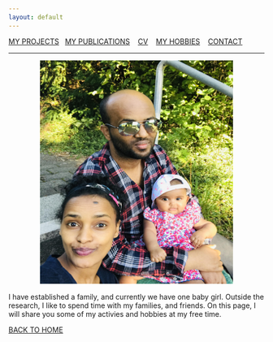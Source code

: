 ```yaml
---
layout: default
---
```

[MY PROJECTS](../Projects/2020-07-22-Projects.html) &nbsp;&nbsp;[MY PUBLICATIONS](../Publication/2020-07-22-Publications.html)  &nbsp;&nbsp;   [CV](../Resume/2020-07-22-Resume.html)   &nbsp;&nbsp;  [MY HOBBIES](../Hobby/2020-07-22-Hobby.html)  &nbsp;&nbsp; [CONTACT](../about.html) 

---

<p align="center">
 <img src="family_fun.jpg" width="380" height="440" class="center"/>
</p>
I have established a family, and currently we have one baby girl. Outside the research, I like to spend time with my families, and friends. On this page, I will share you some of my activies and hobbies at my free time. 


[BACK TO HOME](../index.html)
